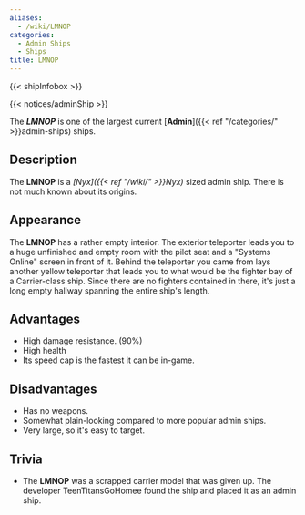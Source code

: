 ```yaml
---
aliases:
  - /wiki/LMNOP
categories:
  - Admin Ships
  - Ships
title: LMNOP
---
```


{{< shipInfobox >}}

{{< notices/adminShip >}}

The **_LMNOP_** is one of the largest current [**Admin**]({{< ref "/categories/" >}}admin-ships) ships.

## Description

The **LMNOP** is a _[Nyx]({{< ref "/wiki/" >}}Nyx)_ sized admin ship. There is not much known about its origins.

## Appearance

The **LMNOP** has a rather empty interior. The exterior teleporter leads you to a huge unfinished and empty room with the pilot seat and a "Systems Online" screen in front of it. Behind the teleporter you came from lays another yellow teleporter that leads you to what would be the fighter bay of a Carrier-class ship. Since there are no fighters contained in there, it's just a long empty hallway spanning the entire ship's length.

## Advantages

- High damage resistance. (90%)
- High health
- Its speed cap is the fastest it can be in-game.

## Disadvantages

- Has no weapons.
- Somewhat plain-looking compared to more popular admin ships.
- Very large, so it's easy to target.

## Trivia

- The **LMNOP** was a scrapped carrier model that was given up. The developer TeenTitansGoHomee found the ship and placed it as an admin ship.
